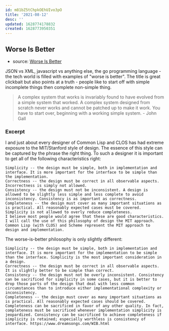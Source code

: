 ```yaml
---
id: m81bZ5tChpkOEhUIvo3pO
title: '2021-08-12'
desc: ''
updated: 1628774178832
created: 1628773950351
---
```


## Worse Is Better
- source: [Worse Is Better](https://www.dreamsongs.com/WIB.html)

JSON vs XML, javascript vs anything else, the go programming language - the tech world is filled with examples of "worse is better". The title is great clickbait but also points at a truth - people like to start off with simple incomplete things then complete non-simple thing.

> A complex system that works is invariably found to have evolved from a simple system that worked. A complex system designed from scratch never works and cannot be patched up to make it work. You have to start over, beginning with a working simple system. - John Gall

### Excerpt
  I and just about every designer of Common Lisp and CLOS has had extreme exposure to the MIT/Stanford style of design. The essence of this style can be captured by the phrase the right thing. To such a designer it is important to get all of the following characteristics right:

    Simplicity -- the design must be simple, both in implementation and interface. It is more important for the interface to be simple than the implementation.
    Correctness -- the design must be correct in all observable aspects. Incorrectness is simply not allowed.
    Consistency -- the design must not be inconsistent. A design is allowed to be slightly less simple and less complete to avoid inconsistency. Consistency is as important as correctness.
    Completeness -- the design must cover as many important situations as is practical. All reasonably expected cases must be covered. Simplicity is not allowed to overly reduce completeness.
    I believe most people would agree that these are good characteristics. I will call the use of this philosophy of design the MIT approach. Common Lisp (with CLOS) and Scheme represent the MIT approach to design and implementation.

  The worse-is-better philosophy is only slightly different:

    Simplicity -- the design must be simple, both in implementation and interface. It is more important for the implementation to be simple than the interface. Simplicity is the most important consideration in a design.
    Correctness -- the design must be correct in all observable aspects. It is slightly better to be simple than correct.
    Consistency -- the design must not be overly inconsistent. Consistency can be sacrificed for simplicity in some cases, but it is better to drop those parts of the design that deal with less common circumstances than to introduce either implementational complexity or inconsistency.
    Completeness -- the design must cover as many important situations as is practical. All reasonably expected cases should be covered. Completeness can be sacrificed in favor of any other quality. In fact, completeness must be sacrificed whenever implementation simplicity is jeopardized. Consistency can be sacrificed to achieve completeness if simplicity is retained; especially worthless is consistency of interface. https://www.dreamsongs.com/WIB.html


